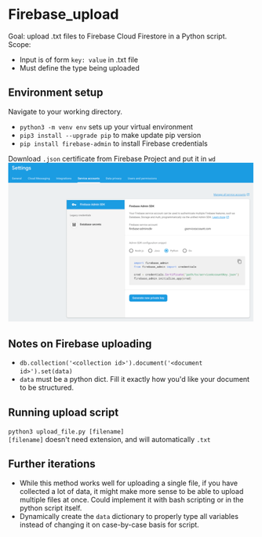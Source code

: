 # Firebase_upload
Goal: upload .txt files to Firebase Cloud Firestore in a Python script. <br />
Scope:
* Input is of form `key: value` in .txt file
* Must define the type being uploaded

## Environment setup
Navigate to your working directory.
* `python3 -m venv env` sets up your virtual environment
* `pip3 install --upgrade pip` to make update pip version
* `pip install firebase-admin` to install Firebase credentials

Download `.json` certificate from Firebase Project and put it in `wd`
<img src="https://github.com/jhirsh/firebase_upload/blob/master/firebase_download_key.png" alt="Firebase .json certificate" width=500/>

## Notes on Firebase uploading
* `db.collection('<collection id>').document('<document id>').set(data)`
* `data` must be a python dict. Fill it exactly how you'd like your document to be structured.

## Running upload script
`python3 upload_file.py [filename]` <br />
`[filename]` doesn't need extension, and will automatically `.txt`

## Further iterations
* While this method works well for uploading a single file, if you have collected a lot of data, it might make more sense to be able to upload multiple files at once. Could implement it with bash scripting or in the python script itself.
* Dynamically create the `data` dictionary to properly type all variables instead of changing it on case-by-case basis for script.


